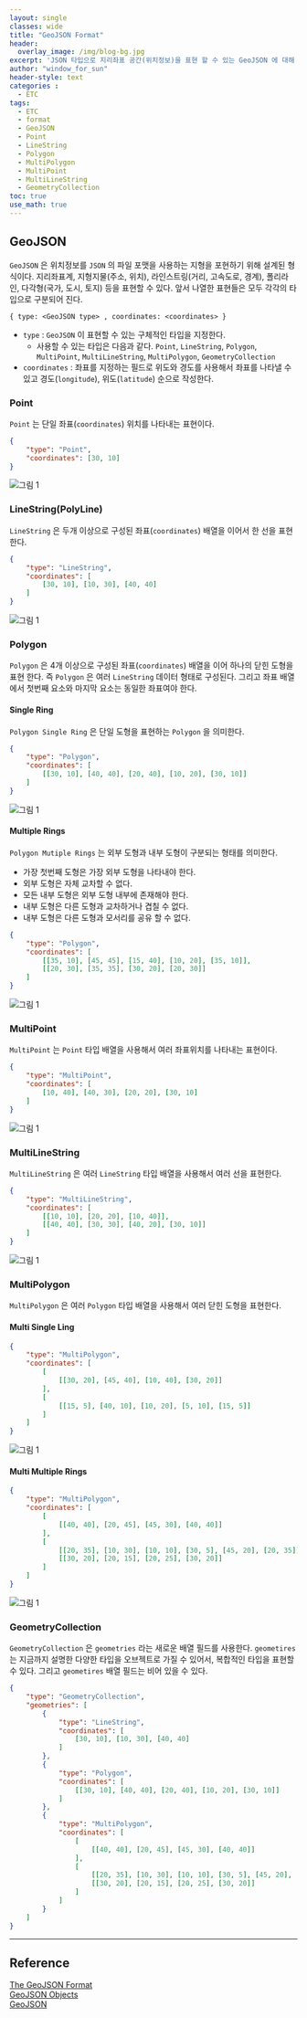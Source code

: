 ```yaml
--- 
layout: single
classes: wide
title: "GeoJSON Format"
header:
  overlay_image: /img/blog-bg.jpg
excerpt: 'JSON 타입으로 지리좌표 공간(위치정보)을 표현 할 수 있는 GeoJSON 에 대해 알아보자'
author: "window_for_sun"
header-style: text
categories :
  - ETC
tags:
  - ETC
  - format
  - GeoJSON
  - Point
  - LineString
  - Polygon
  - MultiPolygon
  - MultiPoint
  - MultiLineString
  - GeometryCollection
toc: true
use_math: true
---  
```


## GeoJSON
`GeoJSON` 은 위치정보를 `JSON` 의 파일 포맷을 사용하는 지형을 포현하기 위해 설계된 형식이다. 
지리좌표계, 지형지물(주소, 위치), 라인스트링(거리, 고속도로, 경계), 폴리라인, 다각형(국가, 도시, 토지) 등을 표현할 수 있다. 
앞서 나열한 표현들은 모두 각각의 타입으로 구분되어 진다.  

```
{ type: <GeoJSON type> , coordinates: <coordinates> }
```  

- `type` : `GeoJSON` 이 표현할 수 있는 구체적인 타입을 지정한다. 
  - 사용할 수 있는 타입은 다음과 같다. `Point`, `LineString`, `Polygon`, `MultiPoint`, `MultiLineString`, `MultiPolygon`, `GeometryCollection`
- `coordinates` : 좌표를 지정하는 필드로 위도와 경도를 사용해서 좌표를 나타낼 수 있고 경도(`longitude`), 위도(`latitude`) 순으로 작성한다. 


### Point
`Point` 는 단일 좌표(`coordinates`) 위치를 나타내는 표현이다.  

```json
{
    "type": "Point",
    "coordinates": [30, 10]
}
```  


![그림 1]({{site.baseurl}}/img/etc/concept-geojson-1.svg.png)


### LineString(PolyLine)
`LineString` 은 두개 이상으로 구성된 좌표(`coordinates`) 배열을 이어서 한 선을 표현한다. 


```json
{
    "type": "LineString",
    "coordinates": [
        [30, 10], [10, 30], [40, 40]
    ]
}
```

![그림 1]({{site.baseurl}}/img/etc/concept-geojson-2.svg.png)

### Polygon
`Polygon` 은 4개 이상으로 구성된 좌표(`coordinates`) 배열을 이어 하나의 닫힌 도형을 표현 한다. 
즉 `Polygon` 은 여러 `LineString` 데이터 형태로 구성된다. 
그리고 좌표 배열에서 첫번째 요소와 마지막 요소는 동일한 좌표여야 한다.  

#### Single Ring
`Polygon Single Ring` 은 단일 도형을 표현하는 `Polygon` 을 의미한다. 

```json
{
    "type": "Polygon",
    "coordinates": [
        [[30, 10], [40, 40], [20, 40], [10, 20], [30, 10]]
    ]
}
```  

![그림 1]({{site.baseurl}}/img/etc/concept-geojson-3.svg.png)

#### Multiple Rings
`Polygon Mutiple Rings` 는 외부 도형과 내부 도형이 구분되는 형태를 의미한다. 

- 가장 첫번째 도형은 가장 외부 도형을 나타내야 한다. 
- 외부 도형은 자체 교차할 수 없다.
- 모든 내부 도형은 외부 도형 내부에 존재해야 한다. 
- 내부 도형은 다른 도형과 교차하거나 겹칠 수 없다. 
- 내부 도형은 다른 도형과 모서리를 공유 할 수 없다. 

```json
{
    "type": "Polygon",
    "coordinates": [
        [[35, 10], [45, 45], [15, 40], [10, 20], [35, 10]],
        [[20, 30], [35, 35], [30, 20], [20, 30]]
    ]
}
```  

![그림 1]({{site.baseurl}}/img/etc/concept-geojson-4.svg.png)

### MultiPoint
`MultiPoint` 는 `Point` 타입 배열을 사용해서 여러 좌표위치를 나타내는 표현이다. 

```json
{
    "type": "MultiPoint",
    "coordinates": [
        [10, 40], [40, 30], [20, 20], [30, 10]
    ]
}
```  

![그림 1]({{site.baseurl}}/img/etc/concept-geojson-5.svg.png)


### MultiLineString
`MultiLineString` 은 여러 `LineString` 타입 배열을 사용해서 여러 선을 표현한다.  

```json
{
    "type": "MultiLineString",
    "coordinates": [
        [[10, 10], [20, 20], [10, 40]],
        [[40, 40], [30, 30], [40, 20], [30, 10]]
    ]
}
```  

![그림 1]({{site.baseurl}}/img/etc/concept-geojson-6.svg.png)


### MultiPolygon
`MultiPolygon` 은 여러 `Polygon` 타입 배열을 사용해서 여러 닫힌 도형을 표현한다.  

#### Multi Single Ling

```json
{
    "type": "MultiPolygon",
    "coordinates": [
        [
            [[30, 20], [45, 40], [10, 40], [30, 20]]
        ],
        [
            [[15, 5], [40, 10], [10, 20], [5, 10], [15, 5]]
        ]
    ]
}
```  

![그림 1]({{site.baseurl}}/img/etc/concept-geojson-7.svg.png)

#### Multi Multiple Rings

```json
{
    "type": "MultiPolygon",
    "coordinates": [
        [
            [[40, 40], [20, 45], [45, 30], [40, 40]]
        ],
        [
            [[20, 35], [10, 30], [10, 10], [30, 5], [45, 20], [20, 35]],
            [[30, 20], [20, 15], [20, 25], [30, 20]]
        ]
    ]
}
```  

![그림 1]({{site.baseurl}}/img/etc/concept-geojson-8.svg.png)

### GeometryCollection
`GeometryCollection` 은 `geometries` 라는 새로운 배열 필드를 사용한다. 
`geometires` 는 지금까지 설명한 다양한 타입을 오브젝트로 가질 수 있어서, 복합적인 타입을 표현할 수 있다. 
그리고 `geometires` 배열 필드는 비어 있을 수 있다.  

```json
{
    "type": "GeometryCollection",
    "geometries": [
        {
            "type": "LineString",
            "coordinates": [
                [30, 10], [10, 30], [40, 40]
            ]
        },
        {
            "type": "Polygon",
            "coordinates": [
                [[30, 10], [40, 40], [20, 40], [10, 20], [30, 10]]
            ]
        },
        {
            "type": "MultiPolygon",
            "coordinates": [
                [
                    [[40, 40], [20, 45], [45, 30], [40, 40]]
                ],
                [
                    [[20, 35], [10, 30], [10, 10], [30, 5], [45, 20], [20, 35]],
                    [[30, 20], [20, 15], [20, 25], [30, 20]]
                ]
            ]
        }
    ]
}
```  





---

## Reference
[The GeoJSON Format](https://datatracker.ietf.org/doc/html/rfc7946)  
[GeoJSON Objects](https://docs.mongodb.com/manual/reference/geojson)  
[GeoJSON](https://ko.wikipedia.org/wiki/GeoJSON)  








